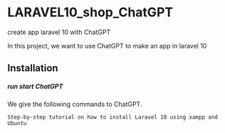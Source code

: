 # LARAVEL10_shop_ChatGPT
create app laravel 10 with ChatGPT

In this project, we want to use ChatGPT to make an app in laravel 10

## Installation 

##### run start ChatGPT 

We give the following commands to ChatGPT.

    Step-by-step tutorial on how to install Laravel 10 using xampp and Ubuntu
    

